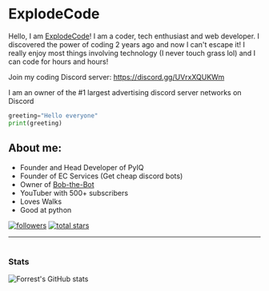 # ExplodeCode


Hello, I am [ExplodeCode](https://www.youtube.com/channel/UCeorKmBztR5GGfdU4451YJQ)! I am a coder, tech enthusiast and web developer. I discovered the power of coding 2 years ago and now I can't escape it! I really enjoy most things involving technology (I never touch grass lol) and I can code for hours and hours!

Join my coding Discord server: [https://discord.gg/UVrxXQUKWm ](https://discord.gg/UVrxXQUKWm)

I am an owner of the #1 largest advertising discord server networks on Discord

```python
greeting="Hello everyone"
print(greeting)
```

## About me:
- Founder and Head Developer of PyIQ
- Founder of EC Services (Get cheap discord bots)
- Owner of [Bob-the-Bot](https://github.com/Bob-the-Bot1/Bob-the-Bot)
- YouTuber with 500+ subscribers
- Loves Walks  
- Good at python
<a href="https://discord.com/users/<896814282317131848>">
</a>

  <p align="left">
      <a href="https://github.com/ExplodeC0de?tab=followers">
         <img alt="followers" title="Follow me" src="https://custom-icon-badges.demolab.com/github/followers/ExplodeC0de?color=236ad3&labelColor=1155ba&style=for-the-badge&logo=person-add&label=Follow&logoColor=white"/></a>
      <a href="https://github.com/ExplodeC0de?tab=repositories&sort=stargazers">
         <img alt="total stars" title="Total stars on GitHub" src="https://custom-icon-badges.demolab.com/github/stars/ExplodeC0de?color=55960c&style=for-the-badge&labelColor=488207&logo=star"/></a>
   </p>

---

#

###  Stats

![Forrest's GitHub stats](https://github-readme-stats.vercel.app/api?username=ExplodeC0de&show_icons=true&theme=codeSTACKr)

<!-- ![GitHub Streak](https://streak-stats.demolab.com?user=CattopyTheWeb&theme=codeSTACKr&border_radius=4.5) -->
